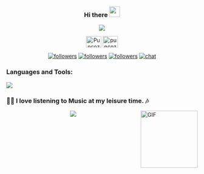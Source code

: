 <h3 align="center">
  Hi there <img src="https://media.giphy.com/media/hvRJCLFzcasrR4ia7z/giphy.gif" width="28">
</h3>

<p align="center">
  <a href="https://github.com/puncoz">
    <img src="https://readme-typing-svg.herokuapp.com?size=21&center=true&vCenter=true&width=440&height=45&lines=A+learner%2C+maker+and+mentor.;A+full-stack+software+engineer;System+architect;Agile+follower;Advocate+of+clean+code+and+best+practices">
  </a>
</p>

<p align="center">
  <a href="https://twitter.com/PuncozNepal" target="_blank"><img align="center" src="https://raw.githubusercontent.com/rahuldkjain/github-profile-readme-generator/master/src/images/icons/Social/twitter.svg" alt="PuncozNepal" height="30" width="40" /></a>
  <a href="https://linkedin.com/in/puncoz" target="_blank"><img align="center" src="https://raw.githubusercontent.com/rahuldkjain/github-profile-readme-generator/master/src/images/icons/Social/linked-in-alt.svg" alt="puncoz" height="30" width="40" /></a>
</p>

<p align="center">
  <a href="https://twitter.com/PuncozNepal"><img alt="followers" title="Follow me on Twitter" src="https://custom-icon-badges.herokuapp.com/twitter/follow/PuncozNepal?color=236ad3&labelColor=1da1f2&label=Follow&logo=twitter-outline&logoColor=white&style=for-the-badge"/></a>
  <a href="https://github.com/puncoz"><img alt="followers" title="Follow me on Github" src="https://custom-icon-badges.herokuapp.com/github/followers/puncoz?color=333333&labelColor=111111&style=for-the-badge&logo=person-add&label=Follow&logoColor=white"/></a>
  <a href="https://github.com/puncoz-official"><img alt="followers" title="Follow my official account on Github" src="https://custom-icon-badges.herokuapp.com/github/followers/puncoz-official?color=333333&labelColor=111111&style=for-the-badge&logo=person-add&label=Follow&logoColor=white"/></a>
  <a href="https://discord.com/channels/@me/333515022565113856"><img alt="chat" title="Talk to me on Discord" src="https://dcbadge.vercel.app/api/shield/333515022565113856"/></a>
</p>

<h3 align="left">Languages and Tools:</h3>

![](https://skillicons.dev/icons?i=aws,gcp,docker,kubernetes,terraform,jenkins,java,spring,gradle,php,laravel,js,ts,nodejs,express,nestjs,react,nextjs,vue,tailwind,go,mysql,postgres,redis,kafka,rabbitmq,elasticsearch,grafana,prometheus&perline=20) 

### 👨‍💻 I love listening to Music at my leisure time. 🎶
<a href="https://open.spotify.com/user/puncoz" target="_blank"><img align="right" alt="GIF" height="150px" src="https://media.giphy.com/media/J5B1Y8QZnzXXbLQIBu/giphy.gif" /></a>

<p align="center">
  <a href="https://open.spotify.com/user/puncoz" target="_blank"><img src="https://spotify.bikram.io/api?theme=dark&rainbow=true" /></a>
</p>
